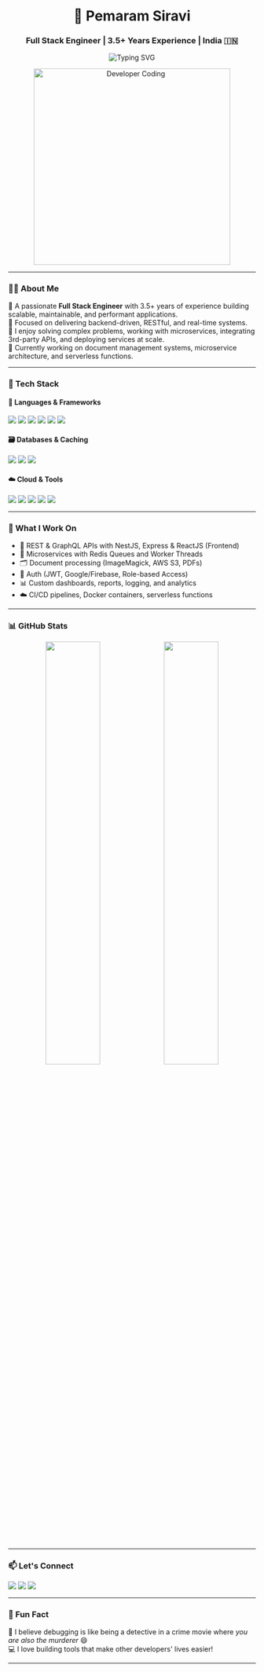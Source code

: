 <h1 align="center">🚀 Pemaram Siravi</h1>
<h3 align="center">Full Stack Engineer | 3.5+ Years Experience | India 🇮🇳</h3>

<p align="center">
  <img src="https://readme-typing-svg.demolab.com?font=Fira+Code&duration=3000&pause=1000&color=00C2FF&center=true&vCenter=true&width=1200&lines=JavaScript+%7C+Node.js+%7C+NestJS+%7C+MongoDB+%7C+Redis+%7C+AWS+%7C+SQL+%7C+React" alt="Typing SVG" />
</p>

<p align="center">
  <img src="https://cdn.dribbble.com/users/1162077/screenshots/3848914/media/7ed7d5ca074b48b328150e5a231e8c3f.gif" width="400" alt="Developer Coding" />
</p>

---

### 👨‍💻 About Me

🔹 A passionate **Full Stack Engineer** with 3.5+ years of experience building scalable, maintainable, and performant applications.  
🔹 Focused on delivering backend-driven, RESTful, and real-time systems.  
🔹 I enjoy solving complex problems, working with microservices, integrating 3rd-party APIs, and deploying services at scale.  
🔹 Currently working on document management systems, microservice architecture, and serverless functions.

---

### 🧰 Tech Stack

#### 🚀 Languages & Frameworks
<p>
  <img src="https://img.shields.io/badge/JavaScript-F7DF1E?style=for-the-badge&logo=javascript&logoColor=black" />
  <img src="https://img.shields.io/badge/TypeScript-3178C6?style=for-the-badge&logo=typescript&logoColor=white" />
  <img src="https://img.shields.io/badge/Node.js-339933?style=for-the-badge&logo=nodedotjs&logoColor=white" />
  <img src="https://img.shields.io/badge/NestJS-E0234E?style=for-the-badge&logo=nestjs&logoColor=white" />
  <img src="https://img.shields.io/badge/React-61DAFB?style=for-the-badge&logo=react&logoColor=black" />
  <img src="https://img.shields.io/badge/jQuery-0769AD?style=for-the-badge&logo=jquery&logoColor=white" />
</p>

#### 🗃️ Databases & Caching
<p>
  <img src="https://img.shields.io/badge/MongoDB-47A248?style=for-the-badge&logo=mongodb&logoColor=white" />
  <img src="https://img.shields.io/badge/Redis-DC382D?style=for-the-badge&logo=redis&logoColor=white" />
  <img src="https://img.shields.io/badge/MySQL-00758F?style=for-the-badge&logo=mysql&logoColor=white" />
</p>

#### ☁️ Cloud & Tools
<p>
  <img src="https://img.shields.io/badge/AWS-232F3E?style=for-the-badge&logo=amazonaws&logoColor=white" />
  <img src="https://img.shields.io/badge/Firebase-FFCA28?style=for-the-badge&logo=firebase&logoColor=black" />
  <img src="https://img.shields.io/badge/ImageMagick-black?style=for-the-badge&logo=imagemagick&logoColor=white" />
  <img src="https://img.shields.io/badge/Postman-FF6C37?style=for-the-badge&logo=postman&logoColor=white" />
  <img src="https://img.shields.io/badge/Git-F05032?style=for-the-badge&logo=git&logoColor=white" />
</p>

---

### 🔧 What I Work On

- 🔌 REST & GraphQL APIs with NestJS, Express & ReactJS (Frontend)
- 🧱 Microservices with Redis Queues and Worker Threads
- 🗂️ Document processing (ImageMagick, AWS S3, PDFs)
- 🔐 Auth (JWT, Google/Firebase, Role-based Access)
- 📊 Custom dashboards, reports, logging, and analytics
- ☁️ CI/CD pipelines, Docker containers, serverless functions

---

### 📊 GitHub Stats

<p align="center">
  <img src="https://github-readme-stats.vercel.app/api?username=pemaram&show_icons=true&theme=vue-dark&title_color=00C2FF&icon_color=00C2FF&text_color=FFFFFF&bg_color=0d1117" width="47%" />
  <img src="https://github-readme-stats.vercel.app/api/top-langs/?username=pemaram&layout=compact&theme=vue-dark&title_color=00C2FF&text_color=FFFFFF&bg_color=0d1117" width="47%" />
</p>

---

### 📫 Let's Connect

<p align="left">
  <a href="mailto:sn2g298@gmail.com"><img src="https://img.shields.io/badge/Gmail-D14836?style=for-the-badge&logo=gmail&logoColor=white" /></a>
  <a href="https://linkedin.com/in/pemaram-siravi"><img src="https://img.shields.io/badge/LinkedIn-0A66C2?style=for-the-badge&logo=linkedin&logoColor=white" /></a>
  <a href="https://github.com/pemaram"><img src="https://img.shields.io/badge/GitHub-181717?style=for-the-badge&logo=github&logoColor=white" /></a>
</p>

---

### 🎯 Fun Fact

🧠 I believe debugging is like being a detective in a crime movie where *you are also the murderer* 😄  
💻 I love building tools that make other developers' lives easier!

---
